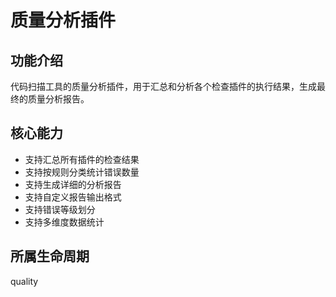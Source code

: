 # 质量分析插件

## 功能介绍
代码扫描工具的质量分析插件，用于汇总和分析各个检查插件的执行结果，生成最终的质量分析报告。

## 核心能力
- 支持汇总所有插件的检查结果
- 支持按规则分类统计错误数量
- 支持生成详细的分析报告
- 支持自定义报告输出格式
- 支持错误等级划分
- 支持多维度数据统计

## 所属生命周期
quality
